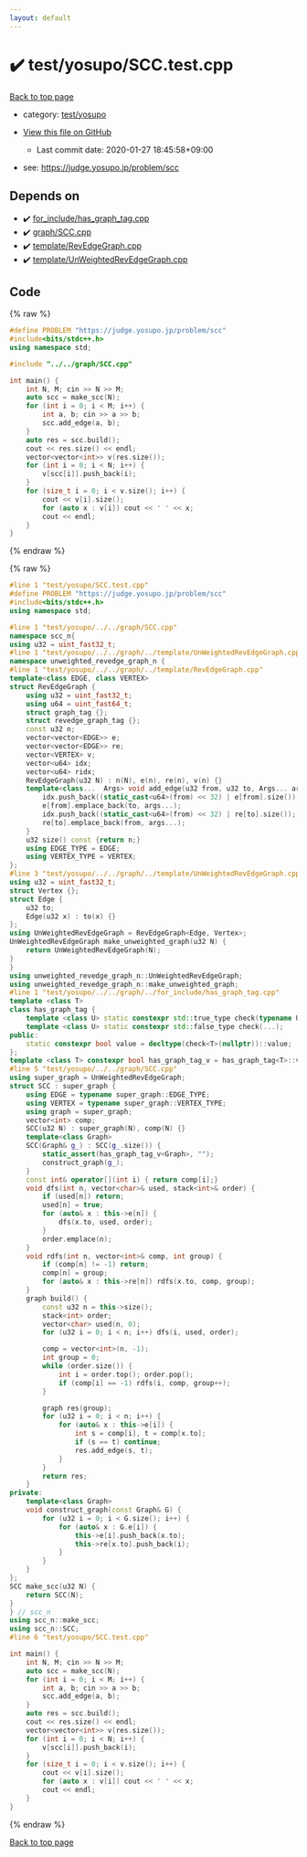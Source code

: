 ```yaml
---
layout: default
---
```


<!-- mathjax config similar to math.stackexchange -->
<script type="text/javascript" async
  src="https://cdnjs.cloudflare.com/ajax/libs/mathjax/2.7.5/MathJax.js?config=TeX-MML-AM_CHTML">
</script>
<script type="text/x-mathjax-config">
  MathJax.Hub.Config({
    TeX: { equationNumbers: { autoNumber: "AMS" }},
    tex2jax: {
      inlineMath: [ ['$','$'] ],
      processEscapes: true
    },
    "HTML-CSS": { matchFontHeight: false },
    displayAlign: "left",
    displayIndent: "2em"
  });
</script>

<script type="text/javascript" src="https://cdnjs.cloudflare.com/ajax/libs/jquery/3.4.1/jquery.min.js"></script>
<script src="https://cdn.jsdelivr.net/npm/jquery-balloon-js@1.1.2/jquery.balloon.min.js" integrity="sha256-ZEYs9VrgAeNuPvs15E39OsyOJaIkXEEt10fzxJ20+2I=" crossorigin="anonymous"></script>
<script type="text/javascript" src="../../../assets/js/copy-button.js"></script>
<link rel="stylesheet" href="../../../assets/css/copy-button.css" />


# :heavy_check_mark: test/yosupo/SCC.test.cpp

<a href="../../../index.html">Back to top page</a>

* category: <a href="../../../index.html#0b58406058f6619a0f31a172defc0230">test/yosupo</a>
* <a href="{{ site.github.repository_url }}/blob/master/test/yosupo/SCC.test.cpp">View this file on GitHub</a>
    - Last commit date: 2020-01-27 18:45:58+09:00


* see: <a href="https://judge.yosupo.jp/problem/scc">https://judge.yosupo.jp/problem/scc</a>


## Depends on

* :heavy_check_mark: <a href="../../../library/for_include/has_graph_tag.cpp.html">for_include/has_graph_tag.cpp</a>
* :heavy_check_mark: <a href="../../../library/graph/SCC.cpp.html">graph/SCC.cpp</a>
* :heavy_check_mark: <a href="../../../library/template/RevEdgeGraph.cpp.html">template/RevEdgeGraph.cpp</a>
* :heavy_check_mark: <a href="../../../library/template/UnWeightedRevEdgeGraph.cpp.html">template/UnWeightedRevEdgeGraph.cpp</a>


## Code

<a id="unbundled"></a>
{% raw %}
```cpp
#define PROBLEM "https://judge.yosupo.jp/problem/scc"
#include<bits/stdc++.h>
using namespace std;

#include "../../graph/SCC.cpp"

int main() {
	int N, M; cin >> N >> M;
	auto scc = make_scc(N);
	for (int i = 0; i < M; i++) {
		int a, b; cin >> a >> b;
		scc.add_edge(a, b);
	}
	auto res = scc.build();
	cout << res.size() << endl;
	vector<vector<int>> v(res.size());
	for (int i = 0; i < N; i++) {
		v[scc[i]].push_back(i);
	}
	for (size_t i = 0; i < v.size(); i++) {
		cout << v[i].size();
		for (auto x : v[i]) cout << ' ' << x;
		cout << endl;
	}
}
```
{% endraw %}

<a id="bundled"></a>
{% raw %}
```cpp
#line 1 "test/yosupo/SCC.test.cpp"
#define PROBLEM "https://judge.yosupo.jp/problem/scc"
#include<bits/stdc++.h>
using namespace std;

#line 1 "test/yosupo/../../graph/SCC.cpp"
namespace scc_n{
using u32 = uint_fast32_t;
#line 1 "test/yosupo/../../graph/../template/UnWeightedRevEdgeGraph.cpp"
namespace unweighted_revedge_graph_n {
#line 1 "test/yosupo/../../graph/../template/RevEdgeGraph.cpp"
template<class EDGE, class VERTEX>
struct RevEdgeGraph {
	using u32 = uint_fast32_t;
	using u64 = uint_fast64_t;
	struct graph_tag {};
	struct revedge_graph_tag {};
	const u32 n;
	vector<vector<EDGE>> e;
	vector<vector<EDGE>> re;
	vector<VERTEX> v;
	vector<u64> idx;
	vector<u64> ridx;
	RevEdgeGraph(u32 N) : n(N), e(n), re(n), v(n) {}
	template<class...  Args> void add_edge(u32 from, u32 to, Args... args) {
		idx.push_back((static_cast<u64>(from) << 32) | e[from].size());
		e[from].emplace_back(to, args...);
		idx.push_back((static_cast<u64>(from) << 32) | re[to].size());
		re[to].emplace_back(from, args...);
	}
	u32 size() const {return n;}
	using EDGE_TYPE = EDGE;
	using VERTEX_TYPE = VERTEX;
};
#line 3 "test/yosupo/../../graph/../template/UnWeightedRevEdgeGraph.cpp"
using u32 = uint_fast32_t;
struct Vertex {};
struct Edge {
	u32 to;
	Edge(u32 x) : to(x) {}
};
using UnWeightedRevEdgeGraph = RevEdgeGraph<Edge, Vertex>;
UnWeightedRevEdgeGraph make_unweighted_graph(u32 N) {
	return UnWeightedRevEdgeGraph(N);
}
}
using unweighted_revedge_graph_n::UnWeightedRevEdgeGraph;
using unweighted_revedge_graph_n::make_unweighted_graph;
#line 1 "test/yosupo/../../graph/../for_include/has_graph_tag.cpp"
template <class T>
class has_graph_tag {
	template <class U> static constexpr std::true_type check(typename U::graph_tag*);
	template <class U> static constexpr std::false_type check(...);
public:
	static constexpr bool value = decltype(check<T>(nullptr))::value;
};
template <class T> constexpr bool has_graph_tag_v = has_graph_tag<T>::value;
#line 5 "test/yosupo/../../graph/SCC.cpp"
using super_graph = UnWeightedRevEdgeGraph;
struct SCC : super_graph {
	using EDGE = typename super_graph::EDGE_TYPE;
	using VERTEX = typename super_graph::VERTEX_TYPE;
	using graph = super_graph;
	vector<int> comp;
	SCC(u32 N) : super_graph(N), comp(N) {}
	template<class Graph>
	SCC(Graph& g_) : SCC(g_.size()) {
		static_assert(has_graph_tag_v<Graph>, "");
		construct_graph(g_);
	}
	const int& operator[](int i) { return comp[i];}
	void dfs(int n, vector<char>& used, stack<int>& order) {
		if (used[n]) return;
		used[n] = true;
		for (auto& x : this->e[n]) {
			dfs(x.to, used, order);
		}
		order.emplace(n);
	}
	void rdfs(int n, vector<int>& comp, int group) {
		if (comp[n] != -1) return;
		comp[n] = group;
		for (auto& x : this->re[n]) rdfs(x.to, comp, group);
	}
	graph build() {
		const u32 n = this->size();
		stack<int> order;
		vector<char> used(n, 0);
		for (u32 i = 0; i < n; i++) dfs(i, used, order);

		comp = vector<int>(n, -1);
		int group = 0;
		while (order.size()) {
			int i = order.top(); order.pop();
			if (comp[i] == -1) rdfs(i, comp, group++);
		}

		graph res(group);
		for (u32 i = 0; i < n; i++) {
			for (auto& x : this->e[i]) {
				int s = comp[i], t = comp[x.to];
				if (s == t) continue;
				res.add_edge(s, t);
			}
		}
		return res;
	}
private:
	template<class Graph>
	void construct_graph(const Graph& G) {
		for (u32 i = 0; i < G.size(); i++) {
			for (auto& x : G.e[i]) {
				this->e[i].push_back(x.to);
				this->re[x.to].push_back(i);
			}
		}
	}
};
SCC make_scc(u32 N) {
	return SCC(N);
}
} // scc_n
using scc_n::make_scc;
using scc_n::SCC;
#line 6 "test/yosupo/SCC.test.cpp"

int main() {
	int N, M; cin >> N >> M;
	auto scc = make_scc(N);
	for (int i = 0; i < M; i++) {
		int a, b; cin >> a >> b;
		scc.add_edge(a, b);
	}
	auto res = scc.build();
	cout << res.size() << endl;
	vector<vector<int>> v(res.size());
	for (int i = 0; i < N; i++) {
		v[scc[i]].push_back(i);
	}
	for (size_t i = 0; i < v.size(); i++) {
		cout << v[i].size();
		for (auto x : v[i]) cout << ' ' << x;
		cout << endl;
	}
}

```
{% endraw %}

<a href="../../../index.html">Back to top page</a>

